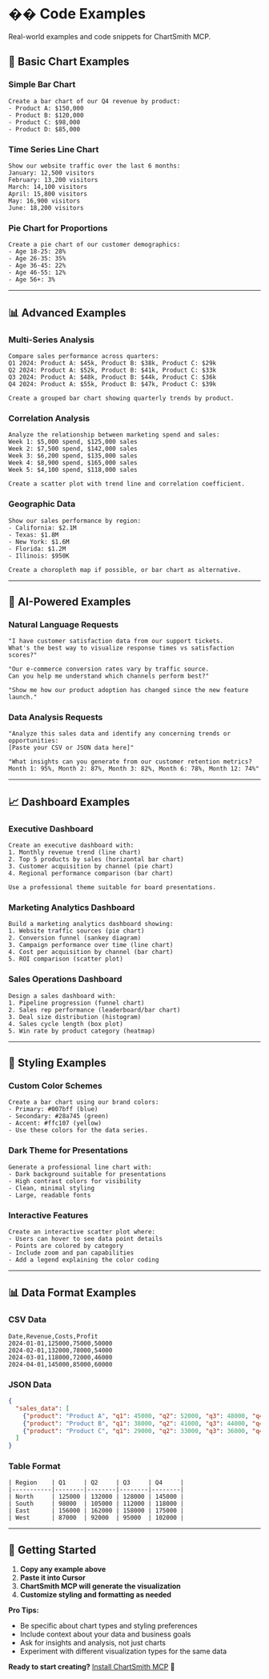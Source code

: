 # �� Code Examples

Real-world examples and code snippets for ChartSmith MCP.

## 🚀 Basic Chart Examples

### Simple Bar Chart
```
Create a bar chart of our Q4 revenue by product:
- Product A: $150,000
- Product B: $120,000
- Product C: $98,000
- Product D: $85,000
```

### Time Series Line Chart
```
Show our website traffic over the last 6 months:
January: 12,500 visitors
February: 13,200 visitors  
March: 14,100 visitors
April: 15,800 visitors
May: 16,900 visitors
June: 18,200 visitors
```

### Pie Chart for Proportions
```
Create a pie chart of our customer demographics:
- Age 18-25: 28%
- Age 26-35: 35%
- Age 36-45: 22%
- Age 46-55: 12%
- Age 56+: 3%
```

---

## 📊 Advanced Examples

### Multi-Series Analysis
```
Compare sales performance across quarters:
Q1 2024: Product A: $45k, Product B: $38k, Product C: $29k
Q2 2024: Product A: $52k, Product B: $41k, Product C: $33k
Q3 2024: Product A: $48k, Product B: $44k, Product C: $36k
Q4 2024: Product A: $55k, Product B: $47k, Product C: $39k

Create a grouped bar chart showing quarterly trends by product.
```

### Correlation Analysis
```
Analyze the relationship between marketing spend and sales:
Week 1: $5,000 spend, $125,000 sales
Week 2: $7,500 spend, $142,000 sales
Week 3: $6,200 spend, $135,000 sales
Week 4: $8,900 spend, $165,000 sales
Week 5: $4,100 spend, $118,000 sales

Create a scatter plot with trend line and correlation coefficient.
```

### Geographic Data
```
Show our sales performance by region:
- California: $2.1M
- Texas: $1.8M  
- New York: $1.6M
- Florida: $1.2M
- Illinois: $950K

Create a choropleth map if possible, or bar chart as alternative.
```

---

## 🧠 AI-Powered Examples

### Natural Language Requests
```
"I have customer satisfaction data from our support tickets. 
What's the best way to visualize response times vs satisfaction scores?"
```

```
"Our e-commerce conversion rates vary by traffic source. 
Can you help me understand which channels perform best?"
```

```
"Show me how our product adoption has changed since the new feature launch."
```

### Data Analysis Requests
```
"Analyze this sales data and identify any concerning trends or opportunities:
[Paste your CSV or JSON data here]"
```

```
"What insights can you generate from our customer retention metrics?
Month 1: 95%, Month 2: 87%, Month 3: 82%, Month 6: 78%, Month 12: 74%"
```

---

## 📈 Dashboard Examples

### Executive Dashboard
```
Create an executive dashboard with:
1. Monthly revenue trend (line chart)
2. Top 5 products by sales (horizontal bar chart)
3. Customer acquisition by channel (pie chart)
4. Regional performance comparison (bar chart)

Use a professional theme suitable for board presentations.
```

### Marketing Analytics Dashboard
```
Build a marketing analytics dashboard showing:
1. Website traffic sources (pie chart)
2. Conversion funnel (sankey diagram)
3. Campaign performance over time (line chart)
4. Cost per acquisition by channel (bar chart)
5. ROI comparison (scatter plot)
```

### Sales Operations Dashboard
```
Design a sales dashboard with:
1. Pipeline progression (funnel chart)
2. Sales rep performance (leaderboard/bar chart)
3. Deal size distribution (histogram)
4. Sales cycle length (box plot)
5. Win rate by product category (heatmap)
```

---

## 🎨 Styling Examples

### Custom Color Schemes
```
Create a bar chart using our brand colors:
- Primary: #007bff (blue)
- Secondary: #28a745 (green)
- Accent: #ffc107 (yellow)
- Use these colors for the data series.
```

### Dark Theme for Presentations
```
Generate a professional line chart with:
- Dark background suitable for presentations
- High contrast colors for visibility
- Clean, minimal styling
- Large, readable fonts
```

### Interactive Features
```
Create an interactive scatter plot where:
- Users can hover to see data point details
- Points are colored by category
- Include zoom and pan capabilities
- Add a legend explaining the color coding
```

---

## 📊 Data Format Examples

### CSV Data
```csv
Date,Revenue,Costs,Profit
2024-01-01,125000,75000,50000
2024-02-01,132000,78000,54000
2024-03-01,118000,72000,46000
2024-04-01,145000,85000,60000
```

### JSON Data
```json
{
  "sales_data": [
    {"product": "Product A", "q1": 45000, "q2": 52000, "q3": 48000, "q4": 55000},
    {"product": "Product B", "q1": 38000, "q2": 41000, "q3": 44000, "q4": 47000},
    {"product": "Product C", "q1": 29000, "q2": 33000, "q3": 36000, "q4": 39000}
  ]
}
```

### Table Format
```
| Region    | Q1     | Q2     | Q3     | Q4     |
|-----------|--------|--------|--------|--------|
| North     | 125000 | 132000 | 128000 | 145000 |
| South     | 98000  | 105000 | 112000 | 118000 |
| East      | 156000 | 162000 | 158000 | 175000 |
| West      | 87000  | 92000  | 95000  | 102000 |
```

---

## 🚀 Getting Started

1. **Copy any example above**
2. **Paste it into Cursor**
3. **ChartSmith MCP will generate the visualization**
4. **Customize styling and formatting as needed**

**Pro Tips:**
- Be specific about chart types and styling preferences
- Include context about your data and business goals
- Ask for insights and analysis, not just charts
- Experiment with different visualization types for the same data

**Ready to start creating?** [Install ChartSmith MCP](../getting-started/installation.md) 🚀
